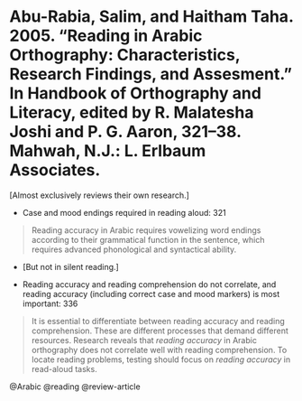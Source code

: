 # Abu-Rabia, Salim, and Haitham Taha. 2005. “Reading in Arabic Orthography: Characteristics, Research Findings, and Assesment.” In Handbook of Orthography and Literacy, edited by R. Malatesha Joshi and P. G. Aaron, 321–38. Mahwah, N.J.: L. Erlbaum Associates.

[Almost exclusively reviews their own research.]

- Case and mood endings required in reading aloud: 321

 > Reading accuracy in Arabic requires vowelizing word endings according to their grammatical function in the sentence, which requires advanced phonological and syntactical ability.

  - [But not in silent reading.]

  - Reading accuracy and reading comprehension do not correlate, and reading accuracy (including correct case and mood markers) is most important: 336

  > It is essential to differentiate between reading accuracy and reading comprehension. These are different processes that demand different resources. Research reveals that *reading accuracy* in Arabic orthography does not correlate well with reading comprehension. To locate reading problems, testing should focus on *reading accuracy* in read-aloud tasks.


@Arabic
@reading
@review-article
